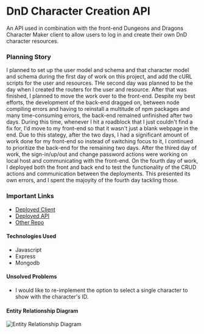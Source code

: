 # DnD Character Creation API
An API used in combination with the front-end Dungeons and Dragons Character Maker client to allow users to log in and create their own DnD character resources.

### Planning Story
I planned to set up the user model and schema and that character model and schema during the first day of work on this project, and add the cURL scripts for the user and resources. THe second day was planned to be the day when I created the routers for the user and resource. After that was finished, I planned to move the work over to the front-end. Despite my best efforts, the development of the back-end dragged on, between node compiling errors and having to reinstall a multitude of npm packages and many time-consuming errors, the back-end remained unfinished after two days. During this time, whenever I hit a roadblock that I just couldn't find a fix for, I'd move to my front-end so that it wasn't just a blank webpage in the end. Due to this stategy, after the two days, I had a significant amount of work done for my front-end so instead of switching focus to it, I continued to prioritize the back-end for the remaining two days. After the thired day of work, the sign-in/up/out and change password actions were working on local host and communicating with the front-end. On the fourth day of work, I deployed both the front and back end to test the functionality of the CRUD actions and communication between the deployments. This presented its own errors, and I spent the majoyity of the fourth day tackling those.

### Important Links
- [Deployed Client](https://ajevans451.github.io/full-stack-client/)
- [Deployed API](https://dnd-character-creation.herokuapp.com/)
- [Other Repo](https://github.com/ajevans451/full-stack-client)

#### Technologies Used
- Javascript
- Express
- Mongodb

#### Unsolved Problems
- I would like to re-implement the option to select a single character to show with the character's ID.

#### Entity Relationship Diagram
![Entity Relationship Diagram](https://media.git.generalassemb.ly/user/31380/files/62098880-1d3b-11eb-9b26-2a5056fdd0d6)

